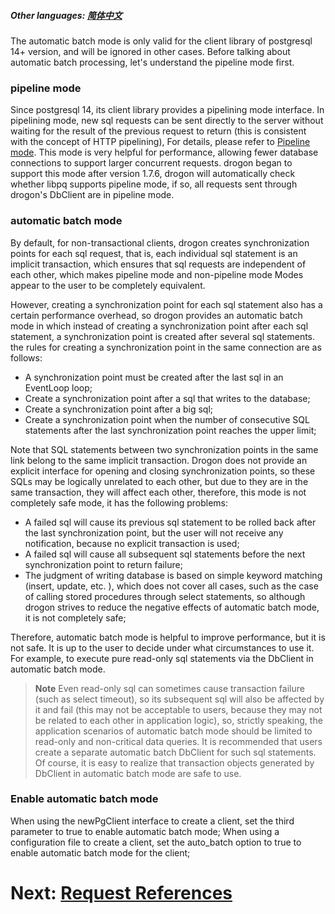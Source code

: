 ##### Other languages: [简体中文](/CHN/CHN-08-5-数据库-自动批处理)

The automatic batch mode is only valid for the client library of postgresql 14+ version, and will be ignored in other cases. Before talking about automatic batch processing, let's understand the pipeline mode first.

### pipeline mode

Since postgresql 14, its client library provides a pipelining mode interface. In pipelining mode, new sql requests can be sent directly to the server without waiting for the result of the previous request to return (this is consistent with the concept of HTTP pipelining), For details, please refer to [Pipeline mode](https://www.postgresql.org/docs/current/libpq-pipeline-mode.html). This mode is very helpful for performance, allowing fewer database connections to support larger concurrent requests.
drogon began to support this mode after version 1.7.6, drogon will automatically check whether libpq supports pipeline mode, if so, all requests sent through drogon's DbClient are in pipeline mode.

### automatic batch mode

By default, for non-transactional clients, drogon creates synchronization points for each sql request, that is, each individual sql statement is an implicit transaction, which ensures that sql requests are independent of each other, which makes pipeline mode and non-pipeline mode Modes appear to the user to be completely equivalent.

However, creating a synchronization point for each sql statement also has a certain performance overhead, so drogon provides an automatic batch mode in which instead of creating a synchronization point after each sql statement, a synchronization point is created after several sql statements. the rules for creating a synchronization point in the same connection are as follows:

- A synchronization point must be created after the last sql in an EventLoop loop;
- Create a synchronization point after a sql that writes to the database;
- Create a synchronization point after a big sql;
- Create a synchronization point when the number of consecutive SQL statements after the last synchronization point reaches the upper limit;

Note that SQL statements between two synchronization points in the same link belong to the same implicit transaction. Drogon does not provide an explicit interface for opening and closing synchronization points, so these SQLs may be logically unrelated to each other, but due to they are in the same transaction, they will affect each other, therefore, this mode is not completely safe mode, it has the following problems:

- A failed sql will cause its previous sql statement to be rolled back after the last synchronization point, but the user will not receive any notification, because no explicit transaction is used;
- A failed sql will cause all subsequent sql statements before the next synchronization point to return failure;
- The judgment of writing database is based on simple keyword matching (insert, update, etc. ), which does not cover all cases, such as the case of calling stored procedures through select statements, so although drogon strives to reduce the negative effects of automatic batch mode, it is not completely safe;

Therefore, automatic batch mode is helpful to improve performance, but it is not safe. It is up to the user to decide under what circumstances to use it. For example, to execute pure read-only sql statements via the DbClient in automatic batch mode.

> **Note** Even read-only sql can sometimes cause transaction failure (such as select timeout), so its subsequent sql will also be affected by it and fail (this may not be acceptable to users, because they may not be related to each other in application logic), so, strictly speaking, the application scenarios of automatic batch mode should be limited to read-only and non-critical data queries. It is recommended that users create a separate automatic batch DbClient for such sql statements. Of course, it is easy to realize that transaction objects generated by DbClient in automatic batch mode are safe to use.

### Enable automatic batch mode

When using the newPgClient interface to create a client, set the third parameter to true to enable automatic batch mode;
When using a configuration file to create a client, set the auto_batch option to true to enable automatic batch mode for the client;

# Next: [Request References](/ENG/ENG-09-0-References-request)
